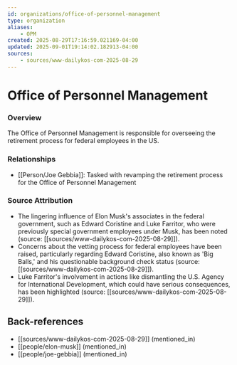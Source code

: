 ```yaml
---
id: organizations/office-of-personnel-management
type: organization
aliases:
    - OPM
created: 2025-08-29T17:16:59.021169-04:00
updated: 2025-09-01T19:14:02.182913-04:00
sources:
    - sources/www-dailykos-com-2025-08-29
---
```


# Office of Personnel Management

### Overview
The Office of Personnel Management is responsible for overseeing the retirement process for federal employees in the US.

### Relationships
- [[Person/Joe Gebbia]]: Tasked with revamping the retirement process for the Office of Personnel Management

### Source Attribution
- The lingering influence of Elon Musk's associates in the federal government, such as Edward Coristine and Luke Farritor, who were previously special government employees under Musk, has been noted (source: [[sources/www-dailykos-com-2025-08-29]]).
- Concerns about the vetting process for federal employees have been raised, particularly regarding Edward Coristine, also known as 'Big Balls,' and his questionable background check status (source: [[sources/www-dailykos-com-2025-08-29]]).
- Luke Farritor's involvement in actions like dismantling the U.S. Agency for International Development, which could have serious consequences, has been highlighted (source: [[sources/www-dailykos-com-2025-08-29]]).

## Back-references
<!-- Auto-maintained by the system -->
- [[sources/www-dailykos-com-2025-08-29]] (mentioned_in)
- [[people/elon-musk]] (mentioned_in)
- [[people/joe-gebbia]] (mentioned_in)


